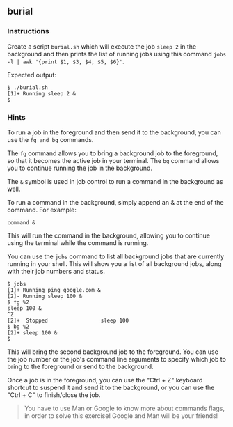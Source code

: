 ## burial

### Instructions

Create a script `burial.sh` which will execute the job `sleep 2` in the background and then prints the list of running jobs using this command `jobs -l | awk '{print $1, $3, $4, $5, $6}'`.

Expected output:

```console
$ ./burial.sh
[1]+ Running sleep 2 &
$
```

### Hints

To run a job in the foreground and then send it to the background, you can use the `fg and bg` commands.

The `fg` command allows you to bring a background job to the foreground, so that it becomes the active job in your terminal. The `bg` command allows you to continue running the job in the background.

The `&` symbol is used in job control to run a command in the background as well.

To run a command in the background, simply append an & at the end of the command. For example:

`command &`

This will run the command in the background, allowing you to continue using the terminal while the command is running.

You can use the `jobs` command to list all background jobs that are currently running in your shell. This will show you a list of all background jobs, along with their job numbers and status.

```console
$ jobs
[1]+ Running ping google.com &
[2]- Running sleep 100 &
$ fg %2
sleep 100 &
^Z
[2]+  Stopped                 sleep 100
$ bg %2
[2]+ sleep 100 &
$
```

This will bring the second background job to the foreground. You can use the job number or the job's command line arguments to specify which job to bring to the foreground or send to the background.

Once a job is in the foreground, you can use the "Ctrl + Z" keyboard shortcut to suspend it and send it to the background, or you can use the "Ctrl + C" to finish/close the job.

> You have to use Man or Google to know more about commands flags, in order to solve this exercise!
> Google and Man will be your friends!
